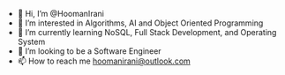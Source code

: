 - 👋 Hi, I’m @HoomanIrani
- 👀 I’m interested in Algorithms, AI and Object Oriented Programming 
- 🌱 I’m currently learning NoSQL, Full Stack Development, and Operating System 
- 💞️ I’m looking to be a Software Engineer 
- 📫 How to reach me hoomanirani@outlook.com

<!---
HoomanIrani/HoomanIrani is a ✨ special ✨ repository because its `README.md` (this file) appears on your GitHub profile.
You can click the Preview link to take a look at your changes.
--->
